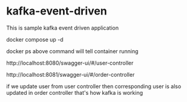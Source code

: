 # kafka-event-driven
This is sample kafka event driven application

docker compose up -d 

docker ps 
above command will tell container running 

http://localhost:8080/swagger-ui/#/user-controller

http://localhost:8081/swagger-ui/#/order-controller

if we update user from user controller then corresponding user is also updated in order controller that's how kafka is working 
